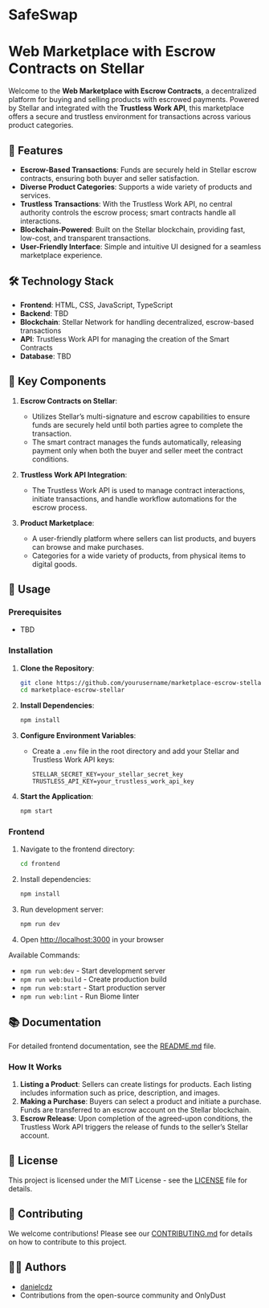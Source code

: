 # SafeSwap
# Web Marketplace with Escrow Contracts on Stellar

Welcome to the **Web Marketplace with Escrow Contracts**, a decentralized platform for buying and selling products with escrowed payments. Powered by Stellar and integrated with the **Trustless Work API**, this marketplace offers a secure and trustless environment for transactions across various product categories.

## 🚀 Features

- **Escrow-Based Transactions**: Funds are securely held in Stellar escrow contracts, ensuring both buyer and seller satisfaction.
- **Diverse Product Categories**: Supports a wide variety of products and services.
- **Trustless Transactions**: With the Trustless Work API, no central authority controls the escrow process; smart contracts handle all interactions.
- **Blockchain-Powered**: Built on the Stellar blockchain, providing fast, low-cost, and transparent transactions.
- **User-Friendly Interface**: Simple and intuitive UI designed for a seamless marketplace experience.

## 🛠️ Technology Stack

- **Frontend**: HTML, CSS, JavaScript, TypeScript
- **Backend**: TBD
- **Blockchain**: Stellar Network for handling decentralized, escrow-based transactions
- **API**: Trustless Work API for managing the creation of the Smart Contracts
- **Database**: TBD

## 🔑 Key Components

1. **Escrow Contracts on Stellar**:
   - Utilizes Stellar’s multi-signature and escrow capabilities to ensure funds are securely held until both parties agree to complete the transaction.
   - The smart contract manages the funds automatically, releasing payment only when both the buyer and seller meet the contract conditions.

2. **Trustless Work API Integration**:
   - The Trustless Work API is used to manage contract interactions, initiate transactions, and handle workflow automations for the escrow process.

3. **Product Marketplace**:
   - A user-friendly platform where sellers can list products, and buyers can browse and make purchases.
   - Categories for a wide variety of products, from physical items to digital goods.

## 📄 Usage

### Prerequisites
- TBD

### Installation

1. **Clone the Repository**:
   ```bash
   git clone https://github.com/yourusername/marketplace-escrow-stellar.git
   cd marketplace-escrow-stellar
   ```

2. **Install Dependencies**:
   ```bash
   npm install
   ```

3. **Configure Environment Variables**:
   - Create a `.env` file in the root directory and add your Stellar and Trustless Work API keys:
     ```plaintext
     STELLAR_SECRET_KEY=your_stellar_secret_key
     TRUSTLESS_API_KEY=your_trustless_work_api_key
     ```

4. **Start the Application**:
   ```bash
   npm start
   ```

### Frontend

1. Navigate to the frontend directory:
   ```bash
   cd frontend
   ```

2. Install dependencies:
   ```bash
   npm install
   ```

3. Run development server:
   ```bash
   npm run dev
   ```

4. Open [http://localhost:3000](http://localhost:3000) in your browser

Available Commands:
- `npm run web:dev` - Start development server
- `npm run web:build` - Create production build
- `npm run web:start` - Start production server
- `npm run web:lint` - Run Biome linter

## 📚 Documentation

For detailed frontend documentation, see the [README.md](frontend/README.md) file.

### How It Works

1. **Listing a Product**: Sellers can create listings for products. Each listing includes information such as price, description, and images.
2. **Making a Purchase**: Buyers can select a product and initiate a purchase. Funds are transferred to an escrow account on the Stellar blockchain.
3. **Escrow Release**: Upon completion of the agreed-upon conditions, the Trustless Work API triggers the release of funds to the seller’s Stellar account.

## 📜 License

This project is licensed under the MIT License - see the [LICENSE](LICENSE) file for details.

## 🤝 Contributing

We welcome contributions! Please see our [CONTRIBUTING.md](CONTRIBUTING.md) for details on how to contribute to this project.


## 🧑‍💻 Authors

- [danielcdz](https://github.com/danielcdz)
- Contributions from the open-source community and OnlyDust

